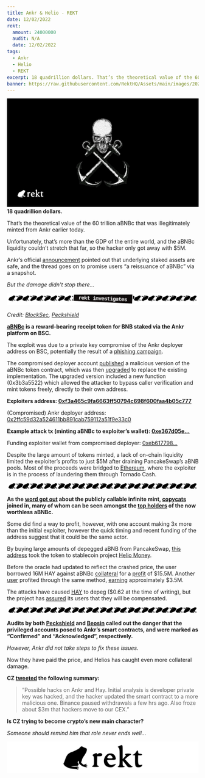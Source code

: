 ```yaml
---
title: Ankr & Helio - REKT
date: 12/02/2022
rekt:
  amount: 24000000
  audit: N/A
  date: 12/02/2022
tags:
  - Ankr  
  - Helio
  - REKT
excerpt: 18 quadrillion dollars. That’s the theoretical value of the 60 trillion aBNBc that was illegitimately minted from Ankr. Unfortunately, that’s more than the GDP of the entire world, and the aBNBc liquidity couldn’t stretch that far, so the hacker only got away with $5M.
banner: https://raw.githubusercontent.com/RektHQ/Assets/main/images/2022/11/ankrhelio-header.png
---
```

![](https://raw.githubusercontent.com/RektHQ/Assets/main/images/2022/11/ankrhelio-header.png)
**18 quadrillion dollars.**
  

That’s the theoretical value of the 60 trillion aBNBc that was illegitimately minted from Ankr earlier today.

  
Unfortunately, that’s more than the GDP of the entire world, and the aBNBc liquidity couldn’t stretch that far, so the hacker only got away with $5M.

  

Ankr’s official [announcement](https://twitter.com/ankr/status/1598503332477280256) pointed out that underlying staked assets are safe, and the thread goes on to promise users “a reissuance of aBNBc” via a snapshot.


_But the damage didn’t stop there…_

![](https://raw.githubusercontent.com/RektHQ/Assets/main/images/2021/09/rekt-investigates-linebreak.png)


_Credit: [BlockSec](https://twitter.com/BlockSecTeam/status/1598514978428157954), [Peckshield](https://twitter.com/peckshield/status/1598508401755144196)_

  

**[aBNBc](https://www.coingecko.com/en/coins/ankr-reward-bearing-stake-bnb) is a reward-bearing receipt token for BNB staked via the Ankr platform on BSC.**

  

The exploit was due to a private key compromise of the Ankr deployer address on BSC, potentially the result of a [phishing campaign](https://rekt.news/big-phish/).

  

The compromised deployer account [published](https://bscscan.com/tx/0xb2cb9e5311610c48aeed89e44549542362692808257f706accdc75f051ac7303) a malicious version of the aBNBc token contract, which was then [upgraded](https://bscscan.com/tx/0xcbc5ff4a6c9a66274f9bde424777c3dc862ab576e282fbea3c9c2609ca3e282b) to replace the existing implementation. The upgraded version included a new function (0x3b3a5522) which allowed the attacker to bypass caller verification and mint tokens freely, directly to their own address.

  

**Exploiters address: [0xf3a465c9fa6663ff50794c698f600faa4b05c777](https://bscscan.com/address/0xf3a465c9fa6663ff50794c698f600faa4b05c777)**

  

(Compromised) Ankr deployer address: [0x2ffc59d32a524611bb891cab759112a51f9e33c0](https://bscscan.com/address/0x2ffc59d32a524611bb891cab759112a51f9e33c0)

  

**Example attack tx (minting aBNBc to exploiter’s wallet): [0xe367d05e…](https://bscscan.com/tx/0xe367d05e7ff37eb6d0b7d763495f218740c979348d7a3b6d8e72d3b947c86e33)**

  

Funding exploiter wallet from compromised deployer: [0xeb617798…](https://bscscan.com/tx/0xeb617798207d1c9dc20afbe90e82a44a9ae4b53004ef47f82d3f70eabf69ba72)

  

Despite the large amount of tokens minted, a lack of on-chain liquidity limited the exploiter’s profits to just $5M after draining PancakeSwap’s aBNB pools. Most of the proceeds were bridged to [Ethereum](https://etherscan.io/address/0xf3a465C9fA6663fF50794C698F600Faa4b05c777), where the exploiter is in the process of laundering them through Tornado Cash.

![](https://raw.githubusercontent.com/RektHQ/Assets/main/images/2021/03/rekt-linebreak.png) 


**As the [word got out](https://twitter.com/1nf0s3cpt/status/1598514043421356032) about the publicly callable infinite mint, [copycats](https://twitter.com/PeckShieldAlert/status/1598506767637680129) joined in, many of whom can be seen amongst the [top holders](https://bscscan.com/token/0xe85afccdafbe7f2b096f268e31cce3da8da2990a#balances) of the now worthless aBNBc.**

  

Some did find a way to profit, however, with one account making 3x more than the initial exploiter, however the quick timing and recent funding of the address suggest that it could be the same actor.

  

By buying large amounts of depegged aBNB from PancakeSwap, [this address](https://bscscan.com/address/0x8d11f5b4d351396ce41813dce5a32962aa48e217) took the token to stablecoin project [Helio Money](https://helio.money/).

  

Before the oracle had updated to reflect the crashed price, the user borrowed 16M HAY against aBNBc [collateral](https://bscscan.com/tx/0x15dabf0c1bb63ec329361da5ce30a5c28a1ed1b107e3008c92614455f02032e4) for a [profit](https://twitter.com/BlockSecTeam/status/1598625878455373824) of $15.5M. Another [user](https://bscscan.com/address/0x9bae78d1c67826cde91b20b49690589ed0879fc7) profited through the same method, [earning](https://twitter.com/PeckShieldAlert/status/1598590419893641221) approximately $3.5M.

  

The attacks have caused [HAY](https://www.coingecko.com/en/coins/destablecoin-hay) to depeg ($0.62 at the time of writing), but the project has [assured](https://twitter.com/Helio_Money/status/1598587624947589123) its users that they will be compensated.

![](https://raw.githubusercontent.com/RektHQ/Assets/main/images/2021/03/rekt-linebreak.png) 


**Audits by both [Peckshield](https://assets.ankr.com/staking/smart_contract_security_audit_bnb_peckshield.pdf) and [Beosin](https://assets.ankr.com/earn/smart_contract_security_audit_bnb.pdf) called out the danger that the privileged accounts posed to Ankr’s smart contracts, and were marked as “Confirmed” and “Acknowledged”, respectively.**

  

_However, Ankr did not take steps to fix these issues._

  

Now they have paid the price, and Helios has caught even more collateral damage.

  

**CZ [tweeted](https://twitter.com/cz_binance/status/1598575867311132673) the following summary:**

  

>”Possible hacks on Ankr and Hay. Initial analysis is developer private key was hacked, and the hacker updated the smart contract to a more malicious one. Binance paused withdrawals a few hrs ago. Also froze about $3m that hackers move to our CEX.”

  

**Is CZ trying to become crypto’s new main character?**  
  
_Someone should remind him that role never ends well…_

![](https://raw.githubusercontent.com/RektHQ/Assets/main/images/2021/08/rekt-outline-conc.png)


